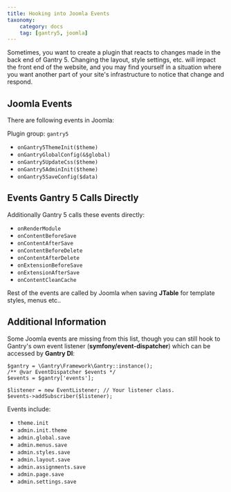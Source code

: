 ```yaml
---
title: Hooking into Joomla Events
taxonomy:
    category: docs
    tag: [gantry5, joomla]
---
```


Sometimes, you want to create a plugin that reacts to changes made in the back end of Gantry 5. Changing the layout, style settings, etc. will impact the front end of the website, and you may find yourself in a situation where you want another part of your site's infrastructure to notice that change and respond.

## Joomla Events

There are following events in Joomla:

Plugin group: `gantry5`

* `onGantry5ThemeInit($theme)`
* `onGantryGlobalConfig(&$global)`
* `onGantry5UpdateCss($theme)`
* `onGantry5AdminInit($theme)`
* `onGantry5SaveConfig($data)`

## Events Gantry 5 Calls Directly

Additionally Gantry 5 calls these events directly:

* `onRenderModule`
* `onContentBeforeSave`
* `onContentAfterSave`
* `onContentBeforeDelete`
* `onContentAfterDelete`
* `onExtensionBeforeSave`
* `onExtensionAfterSave`
* `onContentCleanCache`

Rest of the events are called by Joomla when saving **JTable** for template styles, menus etc..

## Additional Information

Some Joomla events are missing from this list, though you can still hook to Gantry's own event listener (**symfony/event-dispatcher**) which can be accessed by **Gantry DI**:

```twig
$gantry = \Gantry\Framework\Gantry::instance();
/** @var EventDispatcher $events */
$events = $gantry['events'];

$listener = new EventListener; // Your listener class.
$events->addSubscriber($listener);
```

Events include:

* `theme.init`
* `admin.init.theme`
* `admin.global.save`
* `admin.menus.save`
* `admin.styles.save`
* `admin.layout.save`
* `admin.assignments.save`
* `admin.page.save`
* `admin.settings.save`

